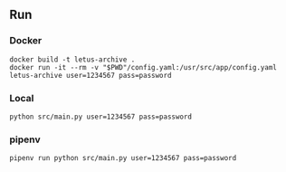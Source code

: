 
## Run
### Docker
```sh=
docker build -t letus-archive .
docker run -it --rm -v "$PWD"/config.yaml:/usr/src/app/config.yaml letus-archive user=1234567 pass=password
```

### Local
```sh=
python src/main.py user=1234567 pass=password
```

### pipenv
```sh=
pipenv run python src/main.py user=1234567 pass=password
```